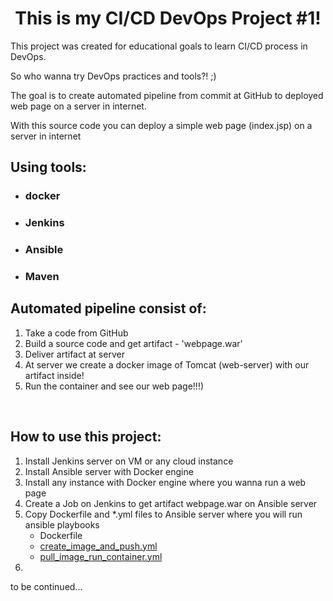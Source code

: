 <h1 style="text-align: center;">This is my CI/CD DevOps Project #1!</h1>
<p>This project was created for educational goals to learn CI/CD process in DevOps.</p>
<p>So who wanna try DevOps practices and tools?! ;)</p>
<p>The goal is to create automated pipeline from commit at GitHub to deployed web page on a server in internet.</p>
<p>With this source code you can deploy a simple web page (index.jsp) on a server in internet</p>
<h2>Using tools:</h2>
<ul>
<li>
<h3>docker</h3>
</li>
<li>
<h3>Jenkins</h3>
</li>
<li>
<h3>Ansible</h3>
</li>
<li>
<h3>Maven</h3>
</li>
</ul>
<h2>Automated pipeline consist of:</h2>
<ol>
<li>Take a code from GitHub</li>
<li>Build a source code and get artifact - 'webpage.war'</li>
<li>Deliver artifact at server</li>
<li>At server we create a docker image of Tomcat (web-server) with our artifact inside!</li>
<li>Run the container and see our web page!!!)</li>
</ol>
<p>&nbsp;</p>
<h2>How to use this project:</h2>
<ol>
<li>Install Jenkins server on VM or any cloud instance</li>
<li>Install Ansible server with Docker engine</li>
<li>Install any instance with Docker engine where you wanna run a web page</li>
<li>Create a Job on Jenkins to get artifact webpage.war on Ansible server</li>
<li>Copy Dockerfile and *.yml files to Ansible server where you will run ansible playbooks<br />
<ul>
<li>Dockerfile</li>
<li><a class="js-navigation-open link-gray-dark" title="create_image_and_push.yml" href="https://github.com/serhiiKalchenko/hello-world-cicd/blob/master/create_image_and_push.yml">create_image_and_push.yml</a></li>
<li><a class="js-navigation-open link-gray-dark" title="pull_image_run_container.yml" href="https://github.com/serhiiKalchenko/hello-world-cicd/blob/master/pull_image_run_container.yml">pull_image_run_container.yml</a></li>
</ul>
</li>
<li>&nbsp;</li>
</ol>
<p>to be continued...</p>
